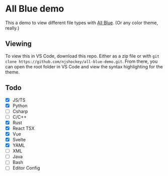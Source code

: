 # All Blue demo

This a demo to view different file types with [All Blue](https://github.com/njshockey/all-blue-theme).
(Or any color theme, really.)

## Viewing

To view this in VS Code, download this repo.
Either as a zip file or with `git clone https://github.com/njshockey/all-blue-demo.git`.
From there, you can open the root folder in VS Code
and view the syntax highlighting for the theme.

## Todo

- [x] JS/TS
- [x] Python
- [ ] Csharp
- [ ] C/C++
- [x] Rust
- [x] React TSX
- [x] Vue
- [x] Svelte
- [x] YAML
- [ ] XML
- [ ] Java
- [ ] Bash
- [ ] Editor Config
